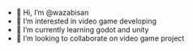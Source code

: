 - 👋 Hi, I’m @wazabisan
- 👀 I’m interested in video game developing
- 🌱 I’m currently learning godot and unity
- 💞️ I’m looking to collaborate on video game project


<!---
wazabisan/wazabisan is a ✨ special ✨ repository because its `README.md` (this file) appears on your GitHub profile.
You can click the Preview link to take a look at your changes.
--->
